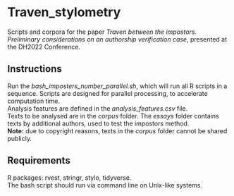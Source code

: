 # Traven_stylometry

Scripts and corpora for the paper *Traven between the impostors. Preliminary considerations on an authorship verification case*, presented at the DH2022 Conference.  

## Instructions

Run the *bash_imposters_number_parallel.sh*, which will run all R scripts in a sequence. Scripts are designed for parallel processing, to accelerate computation time.  
Analysis features are defined in the *analysis_features.csv* file.  
Texts to be analysed are in the *corpus* folder. The *essays* folder contains texts by additional authors, used to test the impostors method.  
**Note:** due to copyright reasons, texts in the *corpus* folder cannot be shared publicly.

## Requirements

R packages: rvest, stringr, stylo, tidyverse.  
The bash script should run via command line on Unix-like systems.